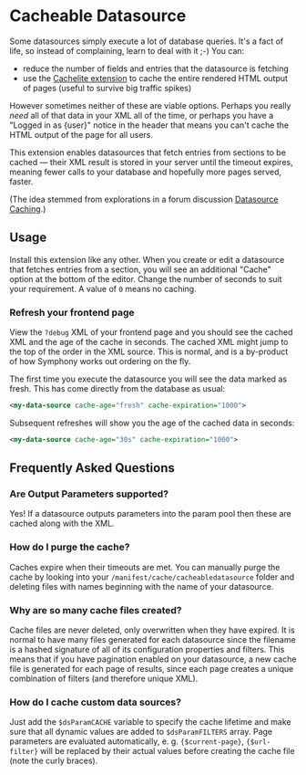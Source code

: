 # Cacheable Datasource

Some datasources simply execute a lot of database queries. It's a fact of life, so instead of complaining, learn to deal with it ;-) You can:

- reduce the number of fields and entries that the datasource is fetching
- use the [Cachelite extension](http://symphonyextensions.com/extensions/cachelite/) to cache the entire rendered HTML output of pages (useful to survive big traffic spikes)

However sometimes neither of these are viable options. Perhaps you really _need_ all of that data in your XML all of the time, or perhaps you have a "Logged in as {user}" notice in the header that means you can't cache the HTML output of the page for all users.

This extension enables datasources that fetch entries from sections to be cached — their XML result is stored in your server until the timeout expires, meaning fewer calls to your database and hopefully more pages served, faster.

(The idea stemmed from explorations in a forum discussion [Datasource Caching](http://getsymphony.com/discuss/thread/32535/).)

## Usage

Install this extension like any other. When you create or edit a datasource that fetches entries from a section, you will see an additional "Cache" option at the bottom of the editor. Change the number of seconds to suit your requirement. A value of `0` means no caching.

### Refresh your frontend page

View the `?debug` XML of your frontend page and you should see the cached XML and the age of the cache in seconds. The cached XML might jump to the top of the order in the XML source. This is normal, and is a by-product of how Symphony works out ordering on the fly.

The first time you execute the datasource you will see the data marked as fresh. This has come directly from the database as usual:

```xml
<my-data-source cache-age="fresh" cache-expiration="1000">
```

Subsequent refreshes will show you the age of the cached data in seconds:

```xml
<my-data-source cache-age="30s" cache-expiration="1000">
```

## Frequently Asked Questions

### Are Output Parameters supported?

Yes! If a datasource outputs parameters into the param pool then these are cached along with the XML.

### How do I purge the cache?

Caches expire when their timeouts are met. You can manually purge the cache by looking into your `/manifest/cache/cacheabledatasource` folder and deleting files with names beginning with the name of your datasource.

### Why are so many cache files created?

Cache files are never deleted, only overwritten when they have expired. It is normal to have many files generated for each datasource since the filename is a hashed signature of all of its configuration properties and filters. This means that if you have pagination enabled on your datasource, a new cache file is generated for each page of results, since each page creates a unique combination of filters (and therefore unique XML).

### How do I cache custom data sources?

Just add the `$dsParamCACHE` variable to specify the cache lifetime and make sure that all dynamic values are added to `$dsParamFILTERS` array. Page parameters are evaluated automatically, e. g. `{$current-page}`, `{$url-filter}` will be replaced by their actual values before creating the cache file (note the curly braces).
